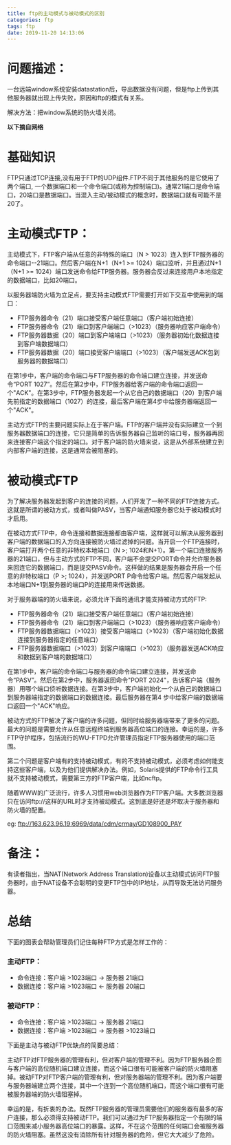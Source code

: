 ```yaml
---
title: ftp的主动模式与被动模式的区别
categories: ftp
tags: ftp
date: 2019-11-20 14:13:06
---
```


# 问题描述： 

一台远端window系统安装datastation后，导出数据没有问题，但是ftp上传到其他服务器就出现上传失败，原因和ftp的模式有关系。

解决方法：把window系统的防火墙关闭。

**以下摘自网络**

# 基础知识

FTP只通过TCP连接,没有用于FTP的UDP组件.FTP不同于其他服务的是它使用了两个端口, 一个数据端口和一个命令端口(或称为控制端口)。通常21端口是命令端口，20端口是数据端口。当混入主动/被动模式的概念时，数据端口就有可能不是20了。

# 主动模式FTP：

主动模式下，FTP客户端从任意的非特殊的端口（N > 1023）连入到FTP服务器的命令端口--21端口。然后客户端在N+1（N+1 >= 1024）端口监听，并且通过N+1（N+1 >= 1024）端口发送命令给FTP服务器。服务器会反过来连接用户本地指定的数据端口，比如20端口。

以服务器端防火墙为立足点，要支持主动模式FTP需要打开如下交互中使用到的端口：
- FTP服务器命令（21）端口接受客户端任意端口（客户端初始连接）
- FTP服务器命令（21）端口到客户端端口（>1023）（服务器响应客户端命令）
- FTP服务器数据（20）端口到客户端端口（>1023）（服务器初始化数据连接到客户端数据端口）
- FTP服务器数据（20）端口接受客户端端口（>1023）（客户端发送ACK包到服务器的数据端口）

在第1步中，客户端的命令端口与FTP服务器的命令端口建立连接，并发送命令“PORT 1027”。然后在第2步中，FTP服务器给客户端的命令端口返回一个"ACK"。在第3步中，FTP服务器发起一个从它自己的数据端口（20）到客户端先前指定的数据端口（1027）的连接，最后客户端在第4步中给服务器端返回一个"ACK"。

主动方式FTP的主要问题实际上在于客户端。FTP的客户端并没有实际建立一个到服务器数据端口的连接，它只是简单的告诉服务器自己监听的端口号，服务器再回来连接客户端这个指定的端口。对于客户端的防火墙来说，这是从外部系统建立到内部客户端的连接，这是通常会被阻塞的。

# 被动模式FTP

为了解决服务器发起到客户的连接的问题，人们开发了一种不同的FTP连接方式。这就是所谓的被动方式，或者叫做PASV，当客户端通知服务器它处于被动模式时才启用。

在被动方式FTP中，命令连接和数据连接都由客户端，这样就可以解决从服务器到客户端的数据端口的入方向连接被防火墙过滤掉的问题。当开启一个FTP连接时，客户端打开两个任意的非特权本地端口（N >; 1024和N+1）。第一个端口连接服务器的21端口，但与主动方式的FTP不同，客户端不会提交PORT命令并允许服务器来回连它的数据端口，而是提交PASV命令。这样做的结果是服务器会开启一个任意的非特权端口（P >; 1024），并发送PORT P命令给客户端。然后客户端发起从本地端口N+1到服务器的端口P的连接用来传送数据。

对于服务器端的防火墙来说，必须允许下面的通讯才能支持被动方式的FTP:
- FTP服务器命令（21）端口接受客户端任意端口（客户端初始连接）
- FTP服务器命令（21）端口到客户端端口（>1023）（服务器响应客户端命令）
- FTP服务器数据端口（>1023）接受客户端端口（>1023）（客户端初始化数据连接到服务器指定的任意端口）
- FTP服务器数据端口（>1023）到客户端端口（>1023）（服务器发送ACK响应和数据到客户端的数据端口）

在第1步中，客户端的命令端口与服务器的命令端口建立连接，并发送命令“PASV”。然后在第2步中，服务器返回命令"PORT 2024"，告诉客户端（服务器）用哪个端口侦听数据连接。在第3步中，客户端初始化一个从自己的数据端口到服务器端指定的数据端口的数据连接。最后服务器在第4 步中给客户端的数据端口返回一个"ACK"响应。

被动方式的FTP解决了客户端的许多问题，但同时给服务器端带来了更多的问题。最大的问题是需要允许从任意远程终端到服务器高位端口的连接。幸运的是，许多FTP守护程序，包括流行的WU-FTPD允许管理员指定FTP服务器使用的端口范围。 

第二个问题是客户端有的支持被动模式，有的不支持被动模式，必须考虑如何能支持这些客户端，以及为他们提供解决办法。例如，Solaris提供的FTP命令行工具就不支持被动模式，需要第三方的FTP客户端，比如ncftp。

随着WWW的广泛流行，许多人习惯用web浏览器作为FTP客户端。大多数浏览器只在访问ftp://这样的URL时才支持被动模式。这到底是好还是坏取决于服务器和防火墙的配置。

eg:  ftp://163.623.96.19:6969/data/cdm/crmay/GD108900_PAY

# 备注：
有读者指出，当NAT(Network Address Translation)设备以主动模式访问FTP服务器时，由于NAT设备不会聪明的变更FTP包中的IP地址，从而导致无法访问服务器。

# 总结
下面的图表会帮助管理员们记住每种FTP方式是怎样工作的：

### 主动FTP：
- 命令连接：客户端 >1023端口 -> 服务器 21端口
- 数据连接：客户端 >1023端口 <- 服务器 20端口 

### 被动FTP：
- 命令连接：客户端 >1023端口 -> 服务器 21端口
- 数据连接：客户端 >1023端口 -> 服务器 >1023端口 

下面是主动与被动FTP优缺点的简要总结： 

主动FTP对FTP服务器的管理有利，但对客户端的管理不利。因为FTP服务器企图与客户端的高位随机端口建立连接，而这个端口很有可能被客户端的防火墙阻塞掉。被动FTP对FTP客户端的管理有利，但对服务器端的管理不利。因为客户端要与服务器端建立两个连接，其中一个连到一个高位随机端口，而这个端口很有可能被服务器端的防火墙阻塞掉。

幸运的是，有折衷的办法。既然FTP服务器的管理员需要他们的服务器有最多的客户连接，那么必须得支持被动FTP。我们可以通过为FTP服务器指定一个有限的端口范围来减小服务器高位端口的暴露。这样，不在这个范围的任何端口会被服务器的防火墙阻塞。虽然这没有消除所有针对服务器的危险，但它大大减少了危险。 
